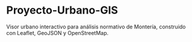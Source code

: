 # Proyecto-Urbano-GIS
Visor urbano interactivo para análisis normativo de Montería, construido con Leaflet, GeoJSON y OpenStreetMap.

